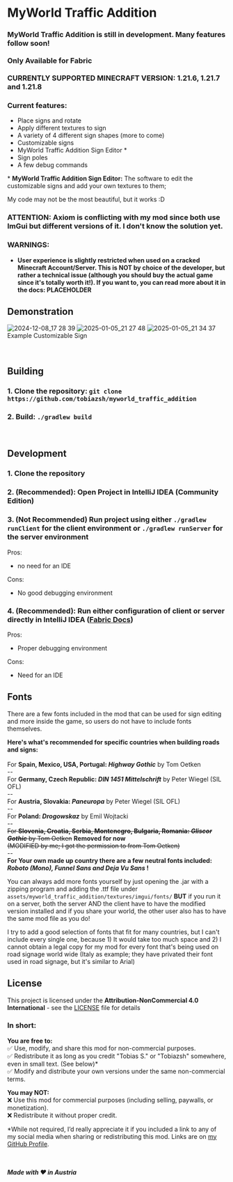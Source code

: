 # MyWorld Traffic Addition

### **MyWorld Traffic Addition is still in development. Many features follow soon! <br /> <br /> Only Available for Fabric**<br><br>CURRENTLY SUPPORTED MINECRAFT VERSION: 1.21.6, 1.21.7 and 1.21.8<br>

### **Current features:**
 - Place signs and rotate
 - Apply different textures to sign
 - A variety of 4 different sign shapes (more to come)
 - Customizable signs
 - MyWorld Traffic Addition Sign Editor *
 - Sign poles
 - A few debug commands

\* **MyWorld Traffic Addition Sign Editor:** The software to edit the customizable signs and add your own textures to them;

My code may not be the most beautiful, but it works :D

### ATTENTION: Axiom is conflicting with my mod since both use ImGui but different versions of it. I don't know the solution yet.

### WARNINGS:
- **User experience is slightly restricted when used on a cracked Minecraft Account/Server. This is NOT by choice of the developer, but rather a technical issue (although you should buy the actual game since it's totally worth it!). If you want to, you can read more about it in the docs: PLACEHOLDER**

## Demonstration
![2024-12-08_17 28 39](https://github.com/user-attachments/assets/9c297936-fa8a-42ac-ac0e-db318fc98575)
![2025-01-05_21 27 48](https://github.com/user-attachments/assets/d5d62c3b-828a-4a4a-895a-b7e0d6ed76bb)
![2025-01-05_21 34 37](https://github.com/user-attachments/assets/268a0ed7-486e-4ed1-afc3-c9dbd7949985)
Example Customizable Sign

<br />

## Building
### 1. Clone the repository: `git clone https://github.com/tobiazsh/myworld_traffic_addition`
### 2. Build: `./gradlew build`

<br />

## Development
### 1. Clone the repository
### 2. (Recommended): Open Project in IntelliJ IDEA (Community Edition)
### 3. (Not Recommended) Run project using either `./gradlew runClient` for the client environment or `./gradlew runServer` for the server environment
Pros:
- no need for an IDE

Cons:
- No good debugging environment

### 4. (Recommended): Run either configuration of client or server directly in IntelliJ IDEA ([Fabric Docs](https://docs.fabricmc.net/develop/getting-started/launching-the-game#launch-profiles))
Pros:
- Proper debugging environment

Cons:
- Need for an IDE

## Fonts
There are a few fonts included in the mod that can be used for sign editing and more inside the game, so users do not have to include
fonts themselves.

**Here's what's recommended for specific countries when building roads and signs:**<br><br>
For **Spain, Mexico, USA, Portugal: *Highway Gothic*** by Tom Oetken<br>--<br>
For **Germany, Czech Republic: *DIN 1451 Mittelschrift*** by Peter Wiegel (SIL OFL)<br>--<br>
For **Austria, Slovakia: *Paneuropa*** by Peter Wiegel (SIL OFL)<br>--<br>
For **Poland: *Drogowskaz*** by Emil Wojtacki<br>--<br>
~~For **Slovenia, Croatia, Serbia, Montenegro, Bulgaria, Romania: *Gliscor Gothic*** by Tom Oetken~~ **Removed for now** ~~<br>(MODIFIED by me; I got the permission to from Tom Oetken)~~<br>--<br>
**For Your own made up country there are a few neutral fonts included: *Roboto (Mono), Funnel Sans and Deja Vu Sans* !**

You can always add more fonts yourself by just opening the .jar with a zipping program and adding the .ttf file under `assets/myworld_traffic_addition/textures/imgui/fonts/` **BUT**
if you run it on a server, both the server AND the client have to have the modified version installed and if you share your world, the other user also has to have the same mod file as you do!

I try to add a good selection of fonts that fit for many countries, but I can't include every single one, because 1) It would take too much space and 2) I cannot obtain a legal copy for my
mod for every font that's being used on road signage world wide (Italy as example; they have privated their font used in road signage, but it's similar to Arial)

## License
This project is licensed under the **Attribution-NonCommercial 4.0 International** - see the [LICENSE](LICENSE) file for details

### In short:
**You are free to:**<br>
✅ Use, modify, and share this mod for non-commercial purposes.<br>
✅ Redistribute it as long as you credit "Tobias S." or "Tobiazsh" somewhere, even in small text. (See below)*<br>
✅ Modify and distribute your own versions under the same non-commercial terms.<br>

**You may NOT:**<br>
❌ Use this mod for commercial purposes (including selling, paywalls, or monetization).<br>
❌ Redistribute it without proper credit.<br>

*While not required, I’d really appreciate it if you included a link to any of my social media when sharing or redistributing this mod. Links are on [my GitHub Profile](https://github.com/tobiazsh).

<br><br>
***Made with ❤️ in Austria***
